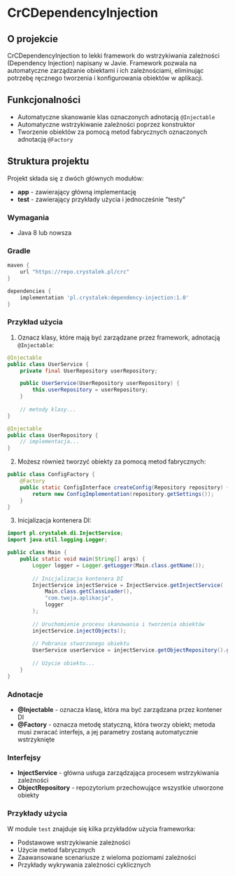 # CrCDependencyInjection

## O projekcie

CrCDependencyInjection to lekki framework do wstrzykiwania zależności (Dependency Injection) napisany w Javie.
Framework pozwala na automatyczne zarządzanie obiektami i ich zależnościami, eliminując potrzebę ręcznego tworzenia
i konfigurowania obiektów w aplikacji.

## Funkcjonalności

- Automatyczne skanowanie klas oznaczonych adnotacją `@Injectable`
- Automatyczne wstrzykiwanie zależności poprzez konstruktor
- Tworzenie obiektów za pomocą metod fabrycznych oznaczonych adnotacją `@Factory`

## Struktura projektu

Projekt składa się z dwóch głównych modułów:
- **app** - zawierający główną implementację
- **test** - zawierający przykłady użycia i jednocześnie "testy"

### Wymagania

- Java 8 lub nowsza

### Gradle
```groovy
maven { 
    url "https://repo.crystalek.pl/crc" 
}

dependencies {
    implementation 'pl.crystalek:dependency-injection:1.0'
}
```

### Przykład użycia

1. Oznacz klasy, które mają być zarządzane przez framework, adnotacją `@Injectable`:

```java
@Injectable
public class UserService {
    private final UserRepository userRepository;

    public UserService(UserRepository userRepository) {
        this.userRepository = userRepository;
    }
    
    // metody klasy...
}

@Injectable
public class UserRepository {
    // implementacja...
}
```

2. Możesz również tworzyć obiekty za pomocą metod fabrycznych:

```java
public class ConfigFactory {
    @Factory
    public static ConfigInterface createConfig(Repository repository) {
        return new ConfigImplementation(repository.getSettings());
    }
}
```

3. Inicjalizacja kontenera DI:

```java
import pl.crystalek.di.InjectService;
import java.util.logging.Logger;

public class Main {
    public static void main(String[] args) {
        Logger logger = Logger.getLogger(Main.class.getName());
        
        // Inicjalizacja kontenera DI
        InjectService injectService = InjectService.getInjectService(
            Main.class.getClassLoader(),
            "com.twoja.aplikacja",
            logger
        );
        
        // Uruchomienie procesu skanowania i tworzenia obiektów
        injectService.injectObjects();
        
        // Pobranie stworzonego obiektu
        UserService userService = injectService.getObjectRepository().getObjectByClassName(UserService.class);
        
        // Użycie obiektu...
    }
}
```

### Adnotacje

- **@Injectable** - oznacza klasę, która ma być zarządzana przez kontener DI
- **@Factory** - oznacza metodę statyczną, która tworzy obiekt; metoda musi zwracać interfejs, a jej parametry zostaną automatycznie wstrzyknięte

### Interfejsy

- **InjectService** - główna usługa zarządzająca procesem wstrzykiwania zależności
- **ObjectRepository** - repozytorium przechowujące wszystkie utworzone obiekty

### Przykłady użycia

W module `test` znajduje się kilka przykładów użycia frameworka:

- Podstawowe wstrzykiwanie zależności
- Użycie metod fabrycznych
- Zaawansowane scenariusze z wieloma poziomami zależności
- Przykłady wykrywania zależności cyklicznych